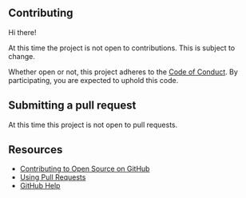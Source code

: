 ## Contributing

Hi there!

At this time the project is not open to contributions. This is subject to change.

Whether open or not, this project adheres to the [Code of Conduct](CODE_OF_CONDUCT.md). By participating, you are expected to uphold this code.

## Submitting a pull request

At this time this project is not open to pull requests.

## Resources

- [Contributing to Open Source on GitHub](https://guides.github.com/activities/contributing-to-open-source/)
- [Using Pull Requests](https://help.github.com/articles/using-pull-requests/)
- [GitHub Help](https://help.github.com)
